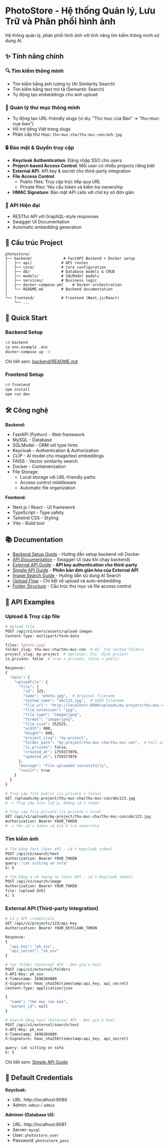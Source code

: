 # PhotoStore - Hệ thống Quản lý, Lưu Trữ và Phân phối hình ảnh

Hệ thống quản lý, phân phối hình ảnh với tính năng tìm kiếm thông minh sử dụng AI.

## ✨ Tính năng chính

### 🔍 Tìm kiếm thông minh

- Tìm kiếm bằng ảnh tương tự (AI Similarity Search)
- Tìm kiếm bằng text mô tả (Semantic Search)
- Tự động tạo embeddings cho ảnh upload

### 📂 Quản lý thư mục thông minh

- Tự động tạo URL-friendly slugs (ví dụ: "Thư mục của Bảo" → "thu-muc-cua-bao")
- Hỗ trợ tiếng Việt trong slugs
- Phân cấp thư mục: `thu-muc-cha/thu-muc-con/anh.jpg`

### 🔒 Bảo mật & Quyền truy cập

- **Keycloak Authentication**: Đăng nhập SSO cho users
- **Project-based Access Control**: Mỗi user có nhiều projects riêng biệt
- **External API**: API key & secret cho third-party integration
- **File Access Control**:
  - Public files: Truy cập trực tiếp qua URL
  - Private files: Yêu cầu token và kiểm tra ownership
- **HMAC Signature**: Bảo mật API calls với chữ ký số đơn giản

### 🚀 API Hiện đại

- RESTful API với GraphQL-style responses
- Swagger UI Documentation
- Automatic embedding generation

## 📁 Cấu trúc Project

```
photostore/
├── backend/              # FastAPI Backend + Docker setup
│   ├── api/             # API routes
│   ├── core/            # Core configuration
│   ├── db/              # Database models & CRUD
│   ├── models/          # SQLModel models
│   ├── services/        # Business logic
│   ├── docker-compose.yml    # Docker orchestration
│   └── README.md        # Backend documentation
│
└── frontend/            # Frontend (Next.js/React)
    └── ...
```

## 🚀 Quick Start

### Backend Setup

```bash
cd backend
cp env.example .env
docker-compose up -d
```

Chi tiết xem: [backend/README.md](backend/README.md)

### Frontend Setup

```bash
cd frontend
npm install
npm run dev
```

## 🛠️ Công nghệ

**Backend:**

- FastAPI (Python) - Web framework
- MySQL - Database
- SQLModel - ORM với type hints
- Keycloak - Authentication & Authorization
- CLIP - AI model cho image/text embeddings
- FAISS - Vector similarity search
- Docker - Containerization
- File Storage:
  - Local storage với URL-friendly paths
  - Access control middleware
  - Automatic file organization

**Frontend:**

- Next.js / React - UI framework
- TypeScript - Type safety
- Tailwind CSS - Styling
- Vite - Build tool

## 📚 Documentation

- [Backend Setup Guide](backend/README.md) - Hướng dẫn setup backend với Docker
- [API Documentation](http://localhost:8000/docs) - Swagger UI (sau khi chạy backend)
- [External API Guide](backend/EXTERNAL-API.md) - **API key authentication cho third-party**
- [Simple API Guide](backend/SIMPLE-API-GUIDE.md) - **Phiên bản đơn giản hóa của External API**
- [Image Search Guide](backend/README-EMBEDDINGS.md) - Hướng dẫn sử dụng AI Search
- [Upload Flow](backend/UPLOAD-FLOW.md) - Chi tiết về upload và auto-embedding
- [Folder Structure](backend/FOLDER-STRUCTURE.md) - Cấu trúc thư mục và file access control

## 📝 API Examples

### Upload & Truy cập file

```bash
# Upload file
POST /api/v1/users/assets/upload-images
Content-Type: multipart/form-data

files: [photo.jpg]
folder_slug: thu-muc-cha/thu-muc-con  # Hỗ trợ nested folders
project_slug: my-project  # Optional: Chỉ định project
is_private: false  # true = private, false = public

Response:
{
  "data": {
    "uploadFile": {
      "file": {
        "id": 123,
        "name": "photo.jpg",  # Original filename
        "system_name": "abc123.jpg",  # UUID filename
        "file_url": "http://localhost:8000/uploads/my-project/thu-muc-cha/thu-muc-con/abc123.jpg",
        "file_extension": "jpg",
        "file_type": "image/jpeg",
        "format": "image/jpeg",
        "file_size": 352525,
        "width": 800,
        "height": 600,
        "project_slug": "my-project",
        "folder_path": "my-project/thu-muc-cha/thu-muc-con",  # Full path với slugs
        "is_private": false,
        "created_at": 1759373976,
        "updated_at": 1759373976
      },
      "message": "File uploaded successfully",
      "result": true
    }
  }
}

# Truy cập file public (is_private = false)
GET /uploads/my-project/thu-muc-cha/thu-muc-con/abc123.jpg
# -> Truy cập trực tiếp, không cần token

# Truy cập file private (is_private = true)
GET /api/v1/uploads/my-project/thu-muc-cha/thu-muc-con/abc123.jpg
Authorization: Bearer YOUR_TOKEN
# -> Yêu cầu token và kiểm tra ownership
```

### Tìm kiếm ảnh

```bash
# Tìm bằng text (User API - cần Keycloak token)
POST /api/v1/search/text
Authorization: Bearer YOUR_TOKEN
query: "cat sitting on sofa"
k: 5

# Tìm bằng ảnh tương tự (User API - cần Keycloak token)
POST /api/v1/search/image
Authorization: Bearer YOUR_TOKEN
file: [upload ảnh]
k: 5
```

### External API (Third-party Integration)

```bash
# Lấy API credentials
GET /api/v1/projects/123/api-key
Authorization: Bearer YOUR_KEYCLOAK_TOKEN

Response:
{
  "api_key": "pk_xxx",
  "api_secret": "sk_xxx"
}

# Tạo folder (External API - Đơn giản hóa)
POST /api/v1/external/folders
X-API-Key: pk_xxx
X-Timestamp: 1696204800
X-Signature: hmac_sha256(timestamp:api_key, api_secret)
Content-Type: application/json

{
  "name": "thư mục của bảo",
  "parent_id": null
}

# Search bằng text (External API - Đơn giản hóa)
POST /api/v1/external/search/text
X-API-Key: pk_xxx
X-Timestamp: 1696204800
X-Signature: hmac_sha256(timestamp:api_key, api_secret)

query: cat sitting on sofa
k: 5
```

Chi tiết xem: [Simple API Guide](backend/SIMPLE-API-GUIDE.md)

## 🔐 Default Credentials

**Keycloak:**

- URL: http://localhost:8080
- Admin: `admin` / `admin`

**Adminer (Database UI):**

- URL: http://localhost:8081
- Server: `mysql`
- User: `photostore_user`
- Password: `photostore_pass`
